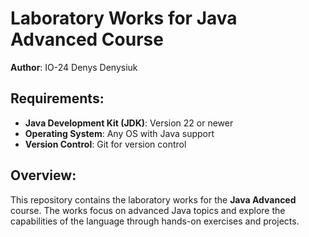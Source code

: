# Laboratory Works for Java Advanced Course

**Author**: IO-24 Denys Denysiuk

## Requirements:

- **Java Development Kit (JDK)**: Version 22 or newer
- **Operating System**: Any OS with Java support
- **Version Control**: Git for version control

## Overview:

This repository contains the laboratory works for the **Java Advanced** course. The works focus on advanced Java topics and explore the capabilities of the language through hands-on exercises and projects.
